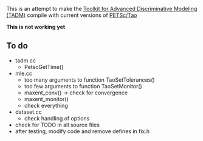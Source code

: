 This is an attempt to make the
[Toolkit for Advanced Discriminative Modeling (TADM)](http://tadm.sourceforge.net/)
compile with current versions of [PETSc/Tao](https://www.mcs.anl.gov/petsc/)

**This is not working yet**

## To do

* tadm.cc
    * PetscGetTime()
* mle.cc
    * too many arguments to function TaoSetTolerances()
    * too few arguments to function TaoSetMonitor()
    * maxent_conv() → check for convergence
    * maxent_monitor()
    * check everything
* dataset.cc
    * check handling of options
* check for TODO in all source files
* after testing, modify code and remove defines in fix.h
